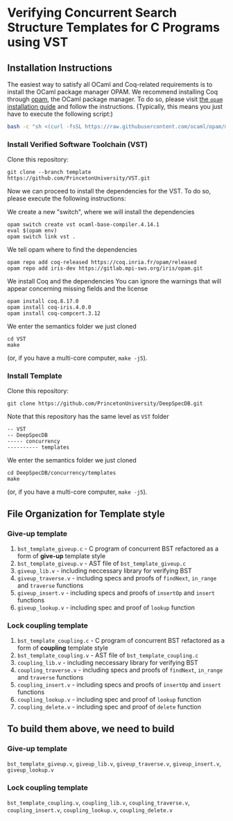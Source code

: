 # Verifying Concurrent Search Structure Templates for C Programs using VST

## Installation Instructions
The easiest way to satisfy all OCaml and Coq-related requirements is to install the OCaml package manager OPAM.
We recommend installing Coq through [opam](https://opam.ocaml.org), the OCaml package manager.
To do so, please visit [the `opam` installation guide](https://opam.ocaml.org/doc/Install.html) and follow the instructions.
(Typically, this means you just have to execute the following script:)
```bash
bash -c "sh <(curl -fsSL https://raw.githubusercontent.com/ocaml/opam/master/shell/install.sh)"
```

### Install Verified Software Toolchain (VST) 

Clone this repository:
```
git clone --branch template https://github.com/PrincetonUniversity/VST.git
```
Now we can proceed to install the dependencies for the VST.
To do so, please execute the following instructions:

We create a new "switch", where we will install the dependencies
```
opam switch create vst ocaml-base-compiler.4.14.1
eval $(opam env)
opam switch link vst .
```

We tell opam where to find the dependencies
```
opam repo add coq-released https://coq.inria.fr/opam/released
opam repo add iris-dev https://gitlab.mpi-sws.org/iris/opam.git
```

We install Coq and the dependencies
You can ignore the warnings that will appear concerning missing fields and the license
```
opam install coq.8.17.0
opam install coq-iris.4.0.0
opam install coq-compcert.3.12
```

We enter the semantics folder we just cloned
```
cd VST
make
```
(or, if you have a multi-core computer, `make -j5`).

### Install Template
 
Clone this repository:
```
git clone https://github.com/PrincetonUniversity/DeepSpecDB.git
```

Note that this repository has the same level as `VST` folder 

```
-- VST
-- DeepSpecDB
----- concurrency
---------- templates
```

We enter the semantics folder we just cloned
```
cd DeepSpecDB/concurrency/templates
make
```
(or, if you have a multi-core computer, `make -j5`).


## File Organization for Template style

### Give-up template
1. `bst_template_giveup.c` - C program of concurrent BST refactored as a form of **give-up** template style
2. `bst_template_giveup.v` - AST file of `bst_template_giveup.c`
3. `giveup_lib.v` - including neccessary library for verifying BST 
4. `giveup_traverse.v` - including specs and proofs of `findNext`, `in_range` and `traverse` functions
5. `giveup_insert.v` - including specs and proofs of `insertOp` and `insert` functions
6. `giveup_lookup.v` - including spec and proof of `lookup` function
### Lock coupling template
1. `bst_template_coupling.c` - C program of concurrent BST refactored as a form of **coupling** template style
2. `bst_template_coupling.v` - AST file of `bst_template_coupling.c`
3. `coupling_lib.v` - including neccessary library for verifying BST 
4. `coupling_traverse.v` - including specs and proofs of `findNext`, `in_range` and `traverse` functions
5. `coupling_insert.v` - including specs and proofs of `insertOp` and `insert` functions
6. `coupling_lookup.v` - including spec and proof of `lookup` function
7. `coupling_delete.v` - including spec and proof of `delete` function

## To build them above, we need to build 
### Give-up template
`bst_template_giveup.v`, `giveup_lib.v`, `giveup_traverse.v`, `giveup_insert.v`, `giveup_lookup.v`
### Lock coupling template
`bst_template_coupling.v`, `coupling_lib.v`, `coupling_traverse.v`, `coupling_insert.v`, `coupling_lookup.v`, `coupling_delete.v`
